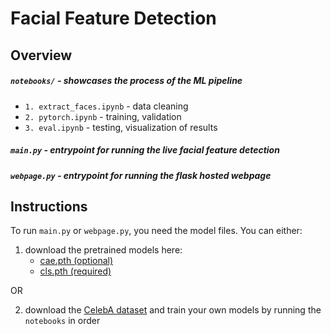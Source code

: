 # Facial Feature Detection

## Overview
##### `notebooks/` - showcases the process of the ML pipeline
- `1. extract_faces.ipynb` - data cleaning
- `2. pytorch.ipynb` - training, validation
- `3. eval.ipynb` - testing, visualization of results

##### `main.py` - entrypoint for running the live facial feature detection

##### `webpage.py` - entrypoint for running the flask hosted webpage

## Instructions
To run `main.py` or `webpage.py`, you need the model files. You can either:
1) download the pretrained models here:
   - [cae.pth (optional)](https://drive.google.com/file/d/1QNDieM7NEUqWpwn3DtOpAfKPJ2XONOfe/view?usp=sharing)
   - [cls.pth (required)](https://drive.google.com/file/d/1XzbUSz6HSrlffBfI3QwoIxa8i1yOpHGi/view?usp=sharing)

OR

2) download the [CelebA dataset](https://www.kaggle.com/jessicali9530/celeba-dataset) and train your own models by running the `notebooks` in order